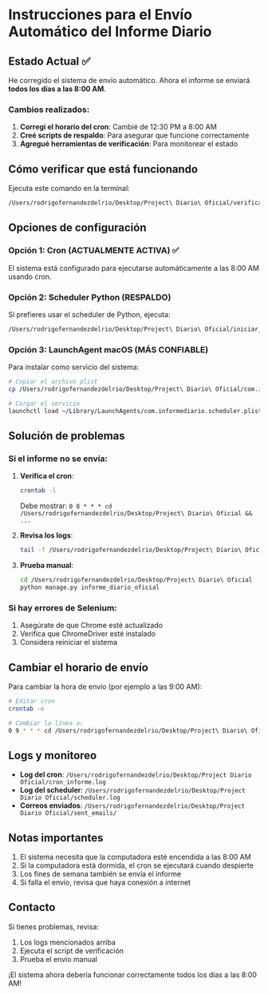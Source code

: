 # Instrucciones para el Envío Automático del Informe Diario

## Estado Actual ✅

He corregido el sistema de envío automático. Ahora el informe se enviará **todos los días a las 8:00 AM**.

### Cambios realizados:

1. **Corregí el horario del cron**: Cambié de 12:30 PM a 8:00 AM
2. **Creé scripts de respaldo**: Para asegurar que funcione correctamente
3. **Agregué herramientas de verificación**: Para monitorear el estado

## Cómo verificar que está funcionando

Ejecuta este comando en la terminal:
```bash
/Users/rodrigofernandezdelrio/Desktop/Project\ Diario\ Oficial/verificar_cron.sh
```

## Opciones de configuración

### Opción 1: Cron (ACTUALMENTE ACTIVA) ✅
El sistema está configurado para ejecutarse automáticamente a las 8:00 AM usando cron.

### Opción 2: Scheduler Python (RESPALDO)
Si prefieres usar el scheduler de Python, ejecuta:
```bash
/Users/rodrigofernandezdelrio/Desktop/Project\ Diario\ Oficial/iniciar_scheduler.sh
```

### Opción 3: LaunchAgent macOS (MÁS CONFIABLE)
Para instalar como servicio del sistema:
```bash
# Copiar el archivo plist
cp /Users/rodrigofernandezdelrio/Desktop/Project\ Diario\ Oficial/com.informediario.scheduler.plist ~/Library/LaunchAgents/

# Cargar el servicio
launchctl load ~/Library/LaunchAgents/com.informediario.scheduler.plist
```

## Solución de problemas

### Si el informe no se envía:

1. **Verifica el cron**:
   ```bash
   crontab -l
   ```
   Debe mostrar: `0 8 * * * cd /Users/rodrigofernandezdelrio/Desktop/Project\ Diario\ Oficial && ...`

2. **Revisa los logs**:
   ```bash
   tail -f /Users/rodrigofernandezdelrio/Desktop/Project\ Diario\ Oficial/cron_informe.log
   ```

3. **Prueba manual**:
   ```bash
   cd /Users/rodrigofernandezdelrio/Desktop/Project\ Diario\ Oficial
   python manage.py informe_diario_oficial
   ```

### Si hay errores de Selenium:

1. Asegúrate de que Chrome esté actualizado
2. Verifica que ChromeDriver esté instalado
3. Considera reiniciar el sistema

## Cambiar el horario de envío

Para cambiar la hora de envío (por ejemplo a las 9:00 AM):

```bash
# Editar cron
crontab -e

# Cambiar la línea a:
0 9 * * * cd /Users/rodrigofernandezdelrio/Desktop/Project\ Diario\ Oficial && ...
```

## Logs y monitoreo

- **Log del cron**: `/Users/rodrigofernandezdelrio/Desktop/Project Diario Oficial/cron_informe.log`
- **Log del scheduler**: `/Users/rodrigofernandezdelrio/Desktop/Project Diario Oficial/scheduler.log`
- **Correos enviados**: `/Users/rodrigofernandezdelrio/Desktop/Project Diario Oficial/sent_emails/`

## Notas importantes

1. El sistema necesita que la computadora esté encendida a las 8:00 AM
2. Si la computadora está dormida, el cron se ejecutará cuando despierte
3. Los fines de semana también se envía el informe
4. Si falla el envío, revisa que haya conexión a internet

## Contacto

Si tienes problemas, revisa:
1. Los logs mencionados arriba
2. Ejecuta el script de verificación
3. Prueba el envío manual

¡El sistema ahora debería funcionar correctamente todos los días a las 8:00 AM!